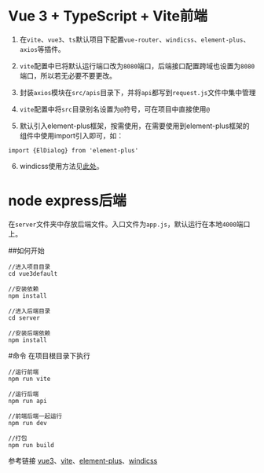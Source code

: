 # Vue 3 + TypeScript + Vite前端

1. 在``vite``、``vue3``、``ts``默认项目下配置``vue-router``、``windicss``、``element-plus``、``axios``等插件。

2. ``vite``配置中已将默认运行端口改为``8080``端口，后端接口配置跨域也设置为``8080``端口，所以若无必要不要更改。

3. 封装```axios```模块在```src/apis```目录下，并将```api```都写到```request.js```文件中集中管理

4. ``vite``配置中将``src``目录别名设置为``@``符号，可在项目中直接使用```@```
5. 默认引入element-plus框架，按需使用，在需要使用到element-plus框架的组件中使用import引入即可，如：
```
import {ElDialog} from 'element-plus'
```

6. windicss使用方法见[此处](https://cn.windicss.org/)。
# node express后端
在```server```文件夹中存放后端文件。入口文件为``app.js``，默认运行在本地``4000``端口上。


##如何开始
```
//进入项目目录
cd vue3default

//安装依赖
npm install

//进入后端目录
cd server

//安装后端依赖
npm install

```

#命令
在项目根目录下执行
```
//运行前端
npm run vite

//运行后端
npm run api

//前端后端一起运行
npm run dev

//打包
npm run build
```
参考链接
[vue3](https://v3.cn.vuejs.org/)、[vite](https://vitejs.cn/)、[element-plus](https://element-plus.gitee.io/zh-CN/)、[windicss](https://cn.windicss.org/)



